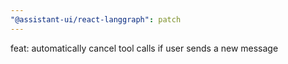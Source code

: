 ```yaml
---
"@assistant-ui/react-langgraph": patch
---
```


feat: automatically cancel tool calls if user sends a new message
